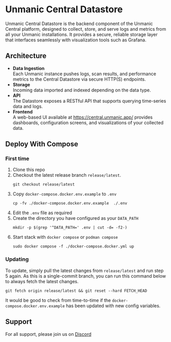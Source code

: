 # Unmanic Central Datastore

Unmanic Central Datastore is the backend component of the Unmanic Central platform, designed to collect, store, and serve logs and metrics from all your Unmanic installations. It provides a secure, reliable storage layer that interfaces seamlessly with visualization tools such as Grafana.

## Architecture

- **Data Ingestion**  
  Each Unmanic instance pushes logs, scan results, and performance metrics to the Central Datastore via secure HTTP(S) endpoints.
- **Storage**  
  Incoming data imported and indexed depending on the data type.
- **API**  
  The Datastore exposes a RESTful API that supports querying time-series data and logs.
- **Frontend**  
  A web-based UI available at https://central.unmanic.app/ provides dashboards, configuration screens, and visualizations of your collected data.

## Deploy With Compose

### First time

1. Clone this repo
2. Checkout the latest release branch `release/latest`.
   ```
   git checkout release/latest
   ```
3. Copy `docker-compose.docker.env.example` to `.env`
   ```
   cp -fv ./docker-compose.docker.env.example  ./.env
   ```
4. Edit the `.env` file as required
5. Create the directory you have configured as your `DATA_PATH`
   ```
   mkdir -p $(grep '^DATA_PATH=' .env | cut -d= -f2-)
   ```
6. Start stack with `docker compose` or `podman compose`
   ```
   sudo docker compose -f ./docker-compose.docker.yml up
   ```

### Updating

To update, simply pull the latest changes from `release/latest` and run step 5 again.
As this is a single-commit branch, you can run this command below to always fetch the latest changes.

```
git fetch origin release/latest && git reset --hard FETCH_HEAD
```

It would be good to check from time-to-time if the `docker-compose.docker.env.example` has been updated with new config variables.

## Support

For all support, please join us on [Discord](https://streamingtech.co.nz/discord)

